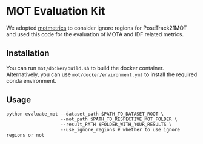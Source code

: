 # MOT Evaluation Kit 

We adopted [motmetrics](https://github.com/cheind/py-motmetrics) to consider ignore regions for PoseTrack21MOT and used this code for the evaluation of MOTA and IDF related metrics.

## Installation 
You can run `mot/docker/build.sh` to build the docker container. 
Alternatively, you can use `mot/docker/environment.yml` to install the required conda environment.

## Usage 
```
python evaluate_mot --dataset_path $PATH_TO_DATASET_ROOT \
                    --mot_path $PATH_TO_RESPECTIVE_MOT_FOLDER \
                    --result_PATH $FOLDER_WITH_YOUR_RESULTS \
                    --use_ignore_regions # whether to use ignore regions or not 
```
